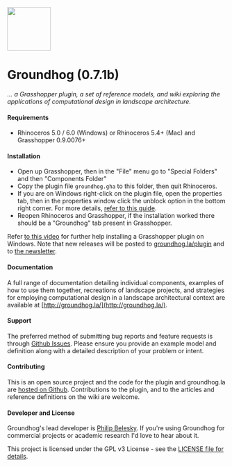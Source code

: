 <img width=100 src="https://cdn.rawgit.com/philipbelesky/groundhog/develop/site/assets/logo.svg">

<!-- included as a pdf in the release -->

# Groundhog (0.7.1b)

*... a Grasshopper plugin, a set of reference models, and wiki exploring the applications of computational design in landscape architecture.*

#### Requirements

- Rhinoceros 5.0 / 6.0 (Windows) or Rhinoceros 5.4+ (Mac) and Grasshopper 0.9.0076+

#### Installation

- Open up Grasshopper, then in the "File" menu go to "Special Folders" and then "Components Folder"
- Copy the plugin file `groundhog.gha` to this folder, then quit Rhinoceros.
- If you are on Windows right-click on the plugin file, open the properties tab, then in the properties window click the unblock option in the bottom right corner. For more details, [refer to this guide](https://blogs.msdn.microsoft.com/delay/p/unblockingdownloadedfile/).
- Reopen Rhinoceros and Grasshopper, if the installation worked there should be a "Groundhog" tab present in Grasshopper.

Refer [to this video](https://www.youtube.com/watch?v=TB5wkh79Pv4) for further help installing a Grasshopper plugin on Windows. Note that new releases will be posted to [groundhog.la/plugin](http://groundhog.la/plugin/) and to [the newsletter](http://eepurl.com/c-0nNL).

#### Documentation

A full range of documentation detailing individual components, examples of how to use them together, recreations of landscape projects, and strategies for employing computational design in a landscape architectural context are available at [http://groundhog.la/](http://groundhog.la/).

#### Support

The preferred method of submitting bug reports and feature requests is through [Github Issues](https://github.com/philipbelesky/groundhog/issues). Please ensure you provide an example model and definition along with a detailed description of your problem or intent.

#### Contributing

This is an open source project and the code for the plugin and groundhog.la are [hosted on Github](https://github.com/philipbelesky/groundhog). Contributions to the plugin, and to the articles and reference definitions on the wiki are welcome.

#### Developer and License

Groundhog's lead developer is [Philip Belesky](http://philipbelesky.com). If you're using Groundhog for commercial projects or academic research I'd love to hear about it.

This project is licensed under the GPL v3 License - see the [LICENSE file for details](https://github.com/philipbelesky/groundhog/blob/develop/LICENSE).

